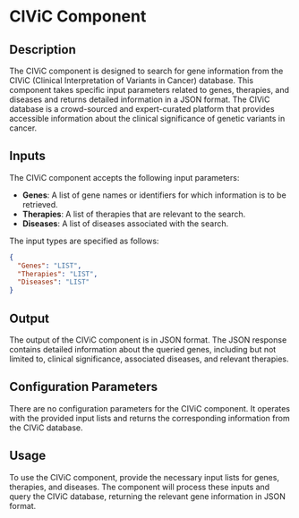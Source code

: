 # CIViC Component

## Description

The CIViC component is designed to search for gene information from the CIViC (Clinical Interpretation of Variants in Cancer) database. This component takes specific input parameters related to genes, therapies, and diseases and returns detailed information in a JSON format. The CIViC database is a crowd-sourced and expert-curated platform that provides accessible information about the clinical significance of genetic variants in cancer.

## Inputs

The CIViC component accepts the following input parameters:

- **Genes**: A list of gene names or identifiers for which information is to be retrieved.
- **Therapies**: A list of therapies that are relevant to the search.
- **Diseases**: A list of diseases associated with the search.

The input types are specified as follows:
```json
{
  "Genes": "LIST",
  "Therapies": "LIST",
  "Diseases": "LIST"
}
```

## Output

The output of the CIViC component is in JSON format. The JSON response contains detailed information about the queried genes, including but not limited to, clinical significance, associated diseases, and relevant therapies.

## Configuration Parameters

There are no configuration parameters for the CIViC component. It operates with the provided input lists and returns the corresponding information from the CIViC database.

## Usage

To use the CIViC component, provide the necessary input lists for genes, therapies, and diseases. The component will process these inputs and query the CIViC database, returning the relevant gene information in JSON format.